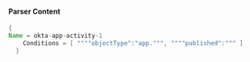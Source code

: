 #### Parser Content
```Java
{
Name = okta-app-activity-1
    Conditions = [ """"objectType":"app.""", """"published":""" ]
  }
```